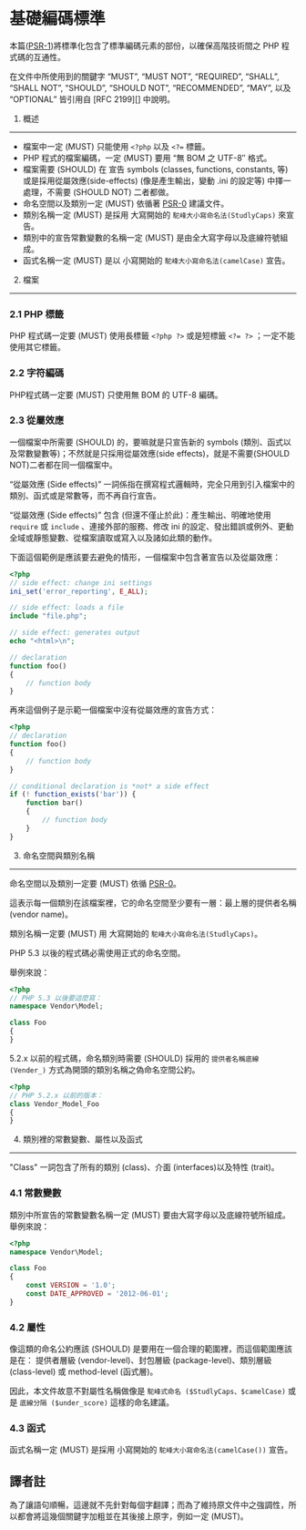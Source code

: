 基礎編碼標準
=====================

本篇([PSR-1][])將標準化包含了標準編碼元素的部份，以確保高階技術間之 PHP 程式碼的互通性。

在文件中所使用到的關鍵字 “MUST”, “MUST NOT”, “REQUIRED”, “SHALL”, “SHALL NOT”, “SHOULD”, “SHOULD NOT”, “RECOMMENDED”, “MAY”, 以及 “OPTIONAL” 皆引用自 [RFC 2199][] 中說明。

[RFC 2119]: http://www.ietf.org/rfc/rfc2119.txt
[PSR-0]: https://github.com/php-fig/fig-standards/blob/master/accepted/PSR-0.md
[PSR-1]: https://github.com/php-fig/fig-standards/blob/master/accepted/PSR-1-basic-coding-standard.md


1. 概述
-----------
* 檔案中一定 (MUST) 只能使用 `<?php` 以及 `<?=` 標籤。
* PHP 程式的檔案編碼，一定 (MUST) 要用 “無 BOM 之 UTF-8″ 格式。
* 檔案需要 (SHOULD) 在 宣告 symbols (classes, functions, constants, 等) 或是採用從屬效應(side-effects) (像是產生輸出，變動 .ini 的設定等) 中擇一處理，不需要 (SHOULD NOT) 二者都做。
* 命名空間以及類別一定 (MUST) 依循著 [PSR-0][] 建議文件。
* 類別名稱一定 (MUST) 是採用 大寫開始的 `駝峰大小寫命名法(StudlyCaps)` 來宣告。
* 類別中的宣告常數變數的名稱一定 (MUST) 是由全大寫字母以及底線符號組成。
* 函式名稱一定 (MUST) 是以 小寫開始的 `駝峰大小寫命名法(camelCase)` 宣告。


2. 檔案
--------

### 2.1 PHP 標籤

PHP 程式碼一定要 (MUST) 使用長標籤 `<?php ?>` 或是短標籤 `<?= ?>` ；一定不能使用其它標籤。

### 2.2 字符編碼

PHP程式碼一定要 (MUST) 只使用無 BOM 的 UTF-8 編碼。

### 2.3 從屬效應

一個檔案中所需要 (SHOULD) 的，要嘛就是只宣告新的 symbols (類別、函式以及常數變數等)；不然就是只採用從屬效應(side effects)，就是不需要(SHOULD NOT)二者都在同一個檔案中。

“從屬效應 (Side effects)” 一詞係指在撰寫程式邏輯時，完全只用到引入檔案中的類別、函式或是常數等，而不再自行宣告。

“從屬效應 (Side effects)” 包含 (但還不僅止於此)：產生輸出、明確地使用 `require` 或 `include` 、連接外部的服務、修改 ini 的設定、發出錯誤或例外、更動全域或靜態變數、從檔案讀取或寫入以及諸如此類的動作。

下面這個範例是應該要去避免的情形，一個檔案中包含著宣告以及從屬效應：


```php
<?php
// side effect: change ini settings
ini_set('error_reporting', E_ALL);

// side effect: loads a file
include "file.php";

// side effect: generates output
echo "<html>\n";

// declaration
function foo()
{
    // function body
}
```

再來這個例子是示範一個檔案中沒有從屬效應的宣告方式：

```php
<?php
// declaration
function foo()
{
    // function body
}

// conditional declaration is *not* a side effect
if (! function_exists('bar')) {
    function bar()
    {
        // function body
    }
}
```


3. 命名空間與類別名稱
----------------------------

命名空間以及類別一定要 (MUST) 依循 [PSR-0][]。

這表示每一個類別在該檔案裡，它的命名空間至少要有一層：最上層的提供者名稱(vendor name)。

類別名稱一定要 (MUST) 用 大寫開始的 `駝峰大小寫命名法(StudlyCaps)`。

PHP 5.3 以後的程式碼必需使用正式的命名空間。

舉例來說：


```php
<?php
// PHP 5.3 以後要這麼寫：
namespace Vendor\Model;

class Foo
{
}
```

5.2.x 以前的程式碼，命名類別時需要 (SHOULD) 採用的 `提供者名稱底線 (Vender_)` 方式為開頭的類別名稱之偽命名空間公約。

```php
<?php
// PHP 5.2.x 以前的版本：
class Vendor_Model_Foo
{
}
```

4. 類別裡的常數變數、屬性以及函式
-------------------------------------------

"Class" 一詞包含了所有的類別 (class)、介面 (interfaces)以及特性 (trait)。

### 4.1 常數變數

類別中所宣告的常數變數名稱一定 (MUST) 要由大寫字母以及底線符號所組成。舉例來說：

```php
<?php
namespace Vendor\Model;

class Foo
{
    const VERSION = '1.0';
    const DATE_APPROVED = '2012-06-01';
}
```

### 4.2 屬性

像這類的命名公約應該 (SHOULD) 是要用在一個合理的範圍裡，而這個範圍應該是在： 提供者層級 (vendor-level)、封包層級 (package-level)、類別層級 (class-level) 或 method-level (函式層)。

因此，本文件故意不對屬性名稱做像是 `駝峰式命名 ($StudlyCaps、$camelCase)` 或是 `底線分隔 ($under_score)` 這樣的命名建議。

### 4.3 函式

函式名稱一定 (MUST) 是採用 小寫開始的 `駝峰大小寫命名法(camelCase())` 宣告。


譯者註
--------------
為了讓語句順暢，這邊就不先針對每個字翻譯；而為了維持原文件中之強調性，所以都會將這幾個關鍵字加粗並在其後接上原字，例如一定 (MUST)。
